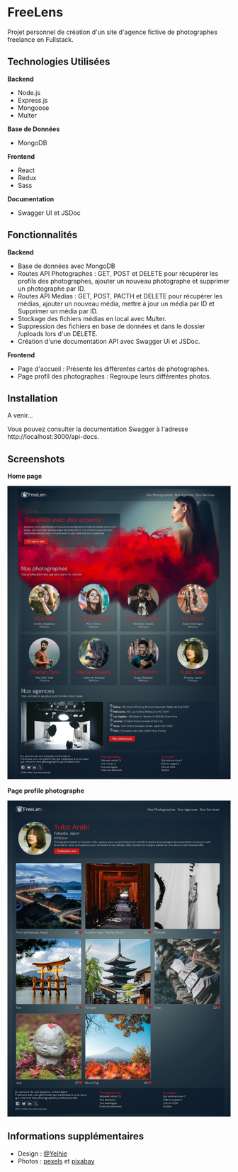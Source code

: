 # FreeLens

Projet personnel de création d'un site d'agence fictive de photographes freelance en Fullstack.

## Technologies Utilisées

**Backend**

- Node.js
- Express.js
- Mongoose
- Multer

**Base de Données**

- MongoDB

**Frontend**

- React
- Redux
- Sass

**Documentation**

- Swagger UI et JSDoc

## Fonctionnalités

**Backend**

- Base de données avec MongoDB
- Routes API Photographes : GET, POST et DELETE pour récupérer les profils des photographes, ajouter un nouveau photographe et supprimer un photographe par ID.
- Routes API Médias : GET, POST, PACTH et DELETE pour récupérer les médias, ajouter un nouveau média, mettre à jour un média par ID et Supprimer un média par ID.
- Stockage des fichiers médias en local avec Multer.
- Suppression des fichiers en base de données et dans le dossier /uploads lors d'un DELETE.
- Création d'une documentation API avec Swagger UI et JSDoc.

**Frontend**

- Page d'accueil : Présente les différentes cartes de photographes.
- Page profil des photographes : Regroupe leurs différentes photos.

## Installation

A venir...

Vous pouvez consulter la documentation Swagger à l'adresse http://localhost:3000/api-docs.

## Screenshots

**Home page**

![FreeLens home page](https://github.com/Yelhie/FreeLens/blob/master/screenshots/freelens_240501.jpg)

**Page profile photographe**

![FreeLens page profile](https://github.com/Yelhie/FreeLens/blob/master/screenshots/freelens_240503.jpg)

## Informations supplémentaires

- Design : [@Yelhie](https://github.com/Yelhie)
- Photos : [pexels](https://www.pexels.com/fr-fr/) et [pixabay](https://pixabay.com/fr/)
